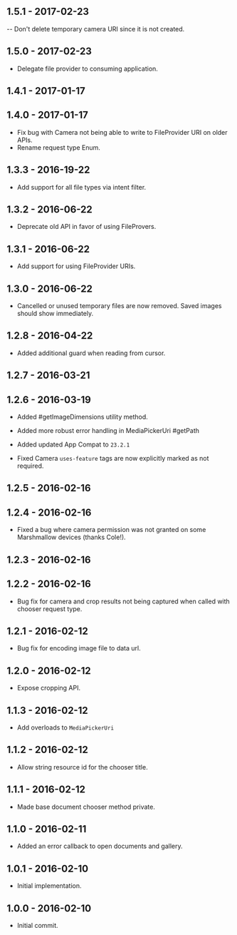 ## 1.5.1 - 2017-02-23

-- Don't delete temporary camera URI since it is not created.

## 1.5.0 - 2017-02-23

- Delegate file provider to consuming application.

## 1.4.1 - 2017-01-17
## 1.4.0 - 2017-01-17

- Fix bug with Camera not being able to write to FileProvider URI on older APIs.
- Rename request type Enum.

## 1.3.3 - 2016-19-22

- Add support for all file types via intent filter.

## 1.3.2 - 2016-06-22

- Deprecate old API in favor of using FileProvers.

## 1.3.1 - 2016-06-22

- Add support for using FileProvider URIs.

## 1.3.0 - 2016-06-22

- Cancelled or unused temporary files are now removed.  Saved images should show immediately.

## 1.2.8 - 2016-04-22

- Added additional guard when reading from cursor.

## 1.2.7 - 2016-03-21
## 1.2.6 - 2016-03-19

- Added #getImageDimensions utility method.
- Added more robust error handling in MediaPickerUri #getPath
- Added updated App Compat to `23.2.1`

- Fixed Camera `uses-feature` tags are now explicitly marked as not required.

## 1.2.5 - 2016-02-16
## 1.2.4 - 2016-02-16

- Fixed a bug where camera permission was not granted on some Marshmallow devices (thanks Cole!).

## 1.2.3 - 2016-02-16
## 1.2.2 - 2016-02-16

- Bug fix for camera and crop results not being captured when called with chooser request type.

## 1.2.1 - 2016-02-12

- Bug fix for encoding image file to data url.

## 1.2.0 - 2016-02-12

- Expose cropping API.

## 1.1.3 - 2016-02-12

- Add overloads to `MediaPickerUri`

## 1.1.2 - 2016-02-12

- Allow string resource id for the chooser title.

## 1.1.1 - 2016-02-12

- Made base document chooser method private.

## 1.1.0 - 2016-02-11

- Added an error callback to open documents and gallery.

## 1.0.1 - 2016-02-10

- Initial implementation.

## 1.0.0 - 2016-02-10

- Initial commit.
